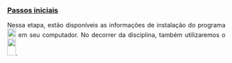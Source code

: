 
### [Passos iniciais](#)

<p align="justify">
Nessa etapa, estão disponíveis as informações de instalação do programa <img src="https://www.r-project.org/Rlogo.png" alt="R" height="20" width="20"> em seu computador. No decorrer da disciplina, também utilizaremos o <img src="https://www.python.org/static/img/python-logo.png" height="40" width="20">. 
</p> 
